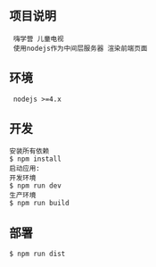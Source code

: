 ## 项目说明
```
 嗨学营 儿童电视 
 使用nodejs作为中间层服务器 渲染前端页面

```
## 环境
```
 nodejs >=4.x

```

## 开发
```
安装所有依赖
$ npm install
启动应用:
开发环境
$ npm run dev
生产环境
$ npm run build

```
## 部署
```
$ npm run dist

```







